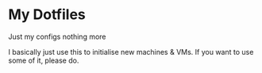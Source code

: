 # My Dotfiles
Just my configs nothing more

I basically just use this to initialise new machines & VMs. If you want to use some of it, please do.
